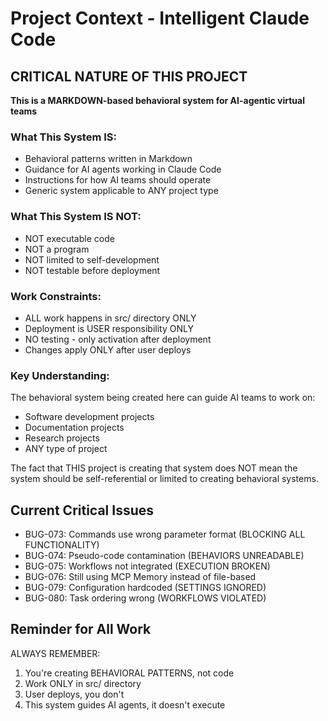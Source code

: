 # Project Context - Intelligent Claude Code

## CRITICAL NATURE OF THIS PROJECT

**This is a MARKDOWN-based behavioral system for AI-agentic virtual teams**

### What This System IS:
- Behavioral patterns written in Markdown
- Guidance for AI agents working in Claude Code
- Instructions for how AI teams should operate
- Generic system applicable to ANY project type

### What This System IS NOT:
- NOT executable code
- NOT a program
- NOT limited to self-development
- NOT testable before deployment

### Work Constraints:
- ALL work happens in src/ directory ONLY
- Deployment is USER responsibility ONLY
- NO testing - only activation after deployment
- Changes apply ONLY after user deploys

### Key Understanding:
The behavioral system being created here can guide AI teams to work on:
- Software development projects
- Documentation projects  
- Research projects
- ANY type of project

The fact that THIS project is creating that system does NOT mean the system should be self-referential or limited to creating behavioral systems.

## Current Critical Issues

- BUG-073: Commands use wrong parameter format (BLOCKING ALL FUNCTIONALITY)
- BUG-074: Pseudo-code contamination (BEHAVIORS UNREADABLE)
- BUG-075: Workflows not integrated (EXECUTION BROKEN)
- BUG-076: Still using MCP Memory instead of file-based
- BUG-079: Configuration hardcoded (SETTINGS IGNORED)
- BUG-080: Task ordering wrong (WORKFLOWS VIOLATED)

## Reminder for All Work

ALWAYS REMEMBER:
1. You're creating BEHAVIORAL PATTERNS, not code
2. Work ONLY in src/ directory
3. User deploys, you don't
4. This system guides AI agents, it doesn't execute